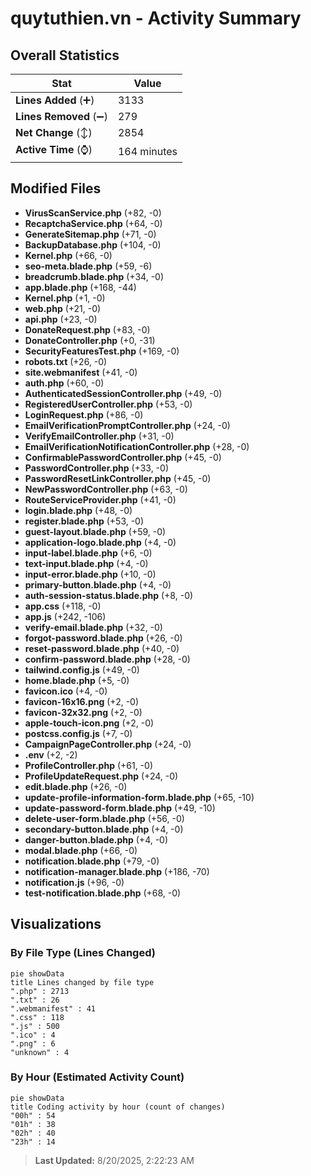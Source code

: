 # quytuthien.vn - Activity Summary 

## Overall Statistics

| Stat                   | Value                                                             |
| ---------------------- | ----------------------------------------------------------------- |
| **Lines Added** (➕)   | 3133                                          |
| **Lines Removed** (➖) | 279                                        |
| **Net Change** (↕)    | 2854                |
| **Active Time** (⌚)   | 164 minutes |


## Modified Files
- **VirusScanService.php** (+82, -0)
- **RecaptchaService.php** (+64, -0)
- **GenerateSitemap.php** (+71, -0)
- **BackupDatabase.php** (+104, -0)
- **Kernel.php** (+66, -0)
- **seo-meta.blade.php** (+59, -6)
- **breadcrumb.blade.php** (+34, -0)
- **app.blade.php** (+168, -44)
- **Kernel.php** (+1, -0)
- **web.php** (+21, -0)
- **api.php** (+23, -0)
- **DonateRequest.php** (+83, -0)
- **DonateController.php** (+0, -31)
- **SecurityFeaturesTest.php** (+169, -0)
- **robots.txt** (+26, -0)
- **site.webmanifest** (+41, -0)
- **auth.php** (+60, -0)
- **AuthenticatedSessionController.php** (+49, -0)
- **RegisteredUserController.php** (+53, -0)
- **LoginRequest.php** (+86, -0)
- **EmailVerificationPromptController.php** (+24, -0)
- **VerifyEmailController.php** (+31, -0)
- **EmailVerificationNotificationController.php** (+28, -0)
- **ConfirmablePasswordController.php** (+45, -0)
- **PasswordController.php** (+33, -0)
- **PasswordResetLinkController.php** (+45, -0)
- **NewPasswordController.php** (+63, -0)
- **RouteServiceProvider.php** (+41, -0)
- **login.blade.php** (+48, -0)
- **register.blade.php** (+53, -0)
- **guest-layout.blade.php** (+59, -0)
- **application-logo.blade.php** (+4, -0)
- **input-label.blade.php** (+6, -0)
- **text-input.blade.php** (+4, -0)
- **input-error.blade.php** (+10, -0)
- **primary-button.blade.php** (+4, -0)
- **auth-session-status.blade.php** (+8, -0)
- **app.css** (+118, -0)
- **app.js** (+242, -106)
- **verify-email.blade.php** (+32, -0)
- **forgot-password.blade.php** (+26, -0)
- **reset-password.blade.php** (+40, -0)
- **confirm-password.blade.php** (+28, -0)
- **tailwind.config.js** (+49, -0)
- **home.blade.php** (+5, -0)
- **favicon.ico** (+4, -0)
- **favicon-16x16.png** (+2, -0)
- **favicon-32x32.png** (+2, -0)
- **apple-touch-icon.png** (+2, -0)
- **postcss.config.js** (+7, -0)
- **CampaignPageController.php** (+24, -0)
- **.env** (+2, -2)
- **ProfileController.php** (+61, -0)
- **ProfileUpdateRequest.php** (+24, -0)
- **edit.blade.php** (+26, -0)
- **update-profile-information-form.blade.php** (+65, -10)
- **update-password-form.blade.php** (+49, -10)
- **delete-user-form.blade.php** (+56, -0)
- **secondary-button.blade.php** (+4, -0)
- **danger-button.blade.php** (+4, -0)
- **modal.blade.php** (+66, -0)
- **notification.blade.php** (+79, -0)
- **notification-manager.blade.php** (+186, -70)
- **notification.js** (+96, -0)
- **test-notification.blade.php** (+68, -0)

## Visualizations

### By File Type (Lines Changed)

```mermaid
pie showData
title Lines changed by file type
".php" : 2713
".txt" : 26
".webmanifest" : 41
".css" : 118
".js" : 500
".ico" : 4
".png" : 6
"unknown" : 4
```

### By Hour (Estimated Activity Count)

```mermaid
pie showData
title Coding activity by hour (count of changes)
"00h" : 54
"01h" : 38
"02h" : 40
"23h" : 14
```


> **Last Updated:** 8/20/2025, 2:22:23 AM